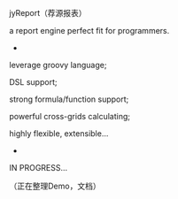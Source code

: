 jyReport（荐源报表）

a report engine perfect fit for programmers.

-

leverage groovy language;

DSL support;

strong formula/function support;

powerful cross-grids calculating;

highly flexible, extensible...

-


IN PROGRESS...

（正在整理Demo，文档）
